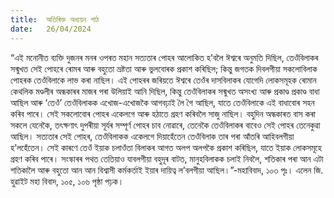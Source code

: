 ```yaml
---
title:  অতিৰিক্ত অধ্যয়ন পাঠ
date:   26/04/2024
---
```


“এই মনোনীত ব্যক্তি দুজনৰ মনৰ ওপৰত মহান সত্যতাৰ পোহৰ আলোকিত হ’বলৈ ঈশ্বৰে অনুমতি দিছিল, তেওঁবিলাকৰ সন্মুখত সেই পোহৰে ৰোমৰ আৰু বহুতো ভ্ৰষ্টতা আৰু ভুলবোৰক প্ৰকাশ কৰিছিল; কিন্তু জগতক দিবলগীয়া সকলোবিলাক পোহৰক তেওঁবিলাকে লাভ কৰা নাছিল। এই পোহৰৰ জৰিয়তে ঈশ্বৰে তেওঁৰ দাসবিলাকৰ যোগেদি লোকসমূহক ৰোমান কেথলিক মণ্ডলীৰ অন্ধকাৰৰ মাজৰ পৰা উলিয়াই আনি দিছিল, কিন্তু তেওঁবিলাকৰ সন্মুখত অসংখ্য আৰু প্ৰকাণ্ড প্ৰকাণ্ড বাধা আছিল আৰু ‘তেওঁ’ তেওঁবিলাকক এখোজ-এখোজকৈ আগবঢ়াই লৈ গৈ আছিল, যাতে তেওঁবিলাকে এই বাধাবোৰ সহন কৰিব পাৰে। সেই সকলোবোৰ পোহৰ একেলগে আৰু হঠাতে গ্ৰহণ কৰিবলৈ সাজু নাছিল। বহুদিন অন্ধকাৰত বাস কৰা সকলে যেনেকৈ, তৎক্ষণাৎ দুপৰীয়া সূৰ্যৰ সম্পূৰ্ণ পোহৰ চাব নোৱাৰে, তেনেকৈ তেওঁবিলাকৰ বাবেও সেই পোহৰ তেনেকুৱা আছিল। সত্যতাৰ সেই পোহৰ, তেওঁবিলাকক একেলগে দিয়াহেঁতেন তেওঁবিলাক তাৰ পৰা আঁতৰি আহিবলগীয়া হ’লহেঁতেন। সেই কাৰণে তেওঁ ইয়াক চলাওঁতা বিলাকৰ আগত অলপ অলপকৈ প্ৰকাশ কৰিছিল, যাতে ইয়াক লোকসমূহে গ্ৰহণ কৰিব পাৰে। সংস্কাৰৰ পথত তেতিয়াও যাবলগীয়া বহুদূৰ বাটত, মানুহবিলাকক চলাই নিবলৈ, শতিকাৰ পৰা আন এটা শতিকালৈ আৰু বহুতো আন আন বিশ্বাসী কৰ্মকৰ্তাই ইয়াৰ দায়িত্ব ল’বলগীয়া আছিল।”-মহাবিবাদ, ১০৩ পৃঃ। এলেন জি. হুৱাইট মহা বিবাদ, ১০৫, ১০৬ পৃষ্ঠা পঢ়ক।
